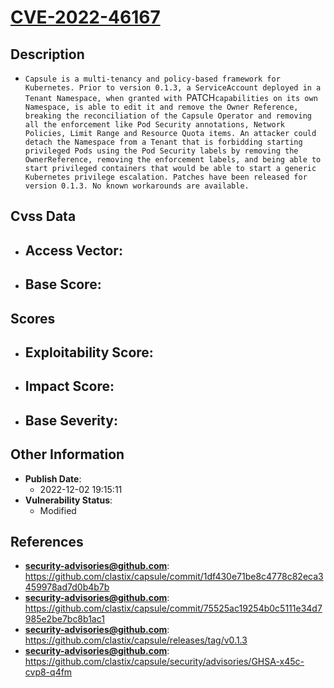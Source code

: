 
# [CVE-2022-46167](https://github.com/clastix/capsule/commit/1df430e71be8c4778c82eca3459978ad7d0b4b7b)

## Description

- `Capsule is a multi-tenancy and policy-based framework for Kubernetes. Prior to version 0.1.3, a ServiceAccount deployed in a Tenant Namespace, when granted with `PATCH` capabilities on its own Namespace, is able to edit it and remove the Owner Reference, breaking the reconciliation of the Capsule Operator and removing all the enforcement like Pod Security annotations, Network Policies, Limit Range and Resource Quota items. An attacker could detach the Namespace from a Tenant that is forbidding starting privileged Pods using the Pod Security labels by removing the OwnerReference, removing the enforcement labels, and being able to start privileged containers that would be able to start a generic Kubernetes privilege escalation. Patches have been released for version 0.1.3. No known workarounds are available.
`

## Cvss Data

- **Access Vector**:
  - 
- **Base Score**:
  - 

## Scores

- **Exploitability Score**:
  - 
- **Impact Score**:
  - 
- **Base Severity**:
  - 

## Other Information

- **Publish Date**:
  - 2022-12-02 19:15:11
- **Vulnerability Status**:
  - Modified

## References

- **security-advisories@github.com**: https://github.com/clastix/capsule/commit/1df430e71be8c4778c82eca3459978ad7d0b4b7b
- **security-advisories@github.com**: https://github.com/clastix/capsule/commit/75525ac19254b0c5111e34d7985e2be7bc8b1ac1
- **security-advisories@github.com**: https://github.com/clastix/capsule/releases/tag/v0.1.3
- **security-advisories@github.com**: https://github.com/clastix/capsule/security/advisories/GHSA-x45c-cvp8-q4fm
